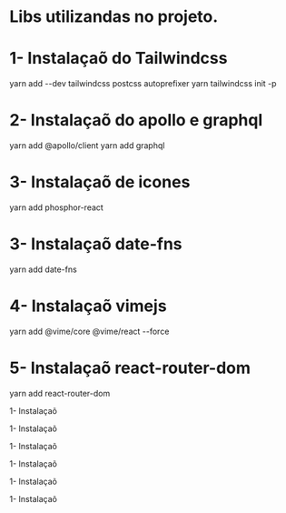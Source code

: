 # Libs utilizandas no projeto.

# 1- Instalaçaõ do Tailwindcss

yarn add --dev tailwindcss postcss autoprefixer
yarn tailwindcss init -p

# 2- Instalaçaõ do apollo e graphql

yarn add @apollo/client
yarn add graphql

# 3- Instalaçaõ de icones

yarn add phosphor-react

# 3- Instalaçaõ date-fns

yarn add date-fns

# 4- Instalaçaõ vimejs

yarn add @vime/core @vime/react --force

# 5- Instalaçaõ react-router-dom

yarn add react-router-dom

1- Instalaçaõ

1- Instalaçaõ

1- Instalaçaõ

1- Instalaçaõ

1- Instalaçaõ

1- Instalaçaõ
